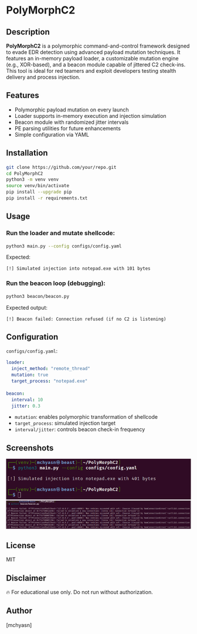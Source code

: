 # PolyMorphC2


## Description

**PolyMorphC2** is a polymorphic command-and-control framework designed to evade EDR detection using advanced payload mutation techniques. It features an in-memory payload loader, a customizable mutation engine (e.g., XOR-based), and a beacon module capable of jittered C2 check-ins. This tool is ideal for red teamers and exploit developers testing stealth delivery and process injection.

## Features

* Polymorphic payload mutation on every launch
* Loader supports in-memory execution and injection simulation
* Beacon module with randomized jitter intervals
* PE parsing utilities for future enhancements
* Simple configuration via YAML

## Installation

```bash
git clone https://github.com/your/repo.git
cd PolyMorphC2
python3 -m venv venv
source venv/bin/activate
pip install --upgrade pip
pip install -r requirements.txt
```

## Usage

### Run the loader and mutate shellcode:

```bash
python3 main.py --config configs/config.yaml
```

Expected:

```
[!] Simulated injection into notepad.exe with 101 bytes
```

### Run the beacon loop (debugging):

```bash
python3 beacon/beacon.py
```

Expected output:

```
[!] Beacon failed: Connection refused (if no C2 is listening)
```

## Configuration

`configs/config.yaml`:

```yaml
loader:
  inject_method: "remote_thread"
  mutation: true
  target_process: "notepad.exe"

beacon:
  interval: 10
  jitter: 0.3
```

* `mutation`: enables polymorphic transformation of shellcode
* `target_process`: simulated injection target
* `interval/jitter`: controls beacon check-in frequency

## Screenshots

![PolyMorphC2](https://raw.githubusercontent.com/mchyasn/cybersecurity-tools/main/06-Command-and-Control-C2-Systems/PolyMorphC2/screenshots/0.png)
![PolyMorphC2](https://raw.githubusercontent.com/mchyasn/cybersecurity-tools/main/06-Command-and-Control-C2-Systems/PolyMorphC2/screenshots/1.png)

## License

MIT

## Disclaimer

🔥 For educational use only. Do not run without authorization.

## Author

\[mchyasn]
